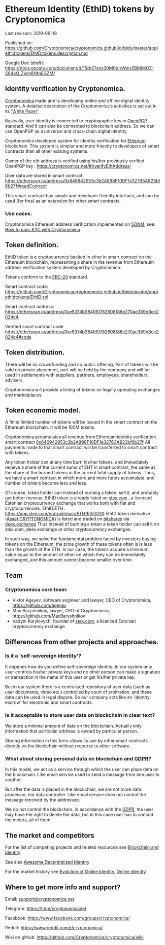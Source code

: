Ethereum Identity (EthID) tokens by Cryptonomica 
================================================

Last revision: 2019-06-16

Published on: https://github.com/Cryptonomica/cryptonomica.github.io/blob/master/app/ethidtokens/EthID.tokens.description.md 

Google Doc (draft): https://docs.google.com/document/d/15dr27enz30M0qjsWms5BMMiOZ-S84aQ_Zwm8NfqEGZM/ 

## Identity verification by Cryptonomica.

[Cryptonomica](https://cryptonomica.net) made and is developing online and offline digital identity system. A detailed description of the Cryptonomica’s activities is set out in its ['White Paper'](http://bit.ly/Cryptonomica-White-Paper)

Basically, user identity is connected to cryptographic key in [OpenPGP](https://en.wikipedia.org/wiki/Pretty_Good_Privacy) standard. 
And it can also be connected to blockchain address. 
So we can use OpenPGP as a universal and cross-chain digital identity. 

Cryptonomica developed system for identity verification for [Etherium](https://www.ethereum.org) blockchain. This system is simpler and more friendly to developers of smart contracts than all other existing systems.

Owner of the eth address is verified using his/her previously verified OpenPGP key : https://cryptonomica.net/#!/verifyEthAddress/  

User data are stored in smart contract: https://etherscan.io/address/0x846942953c3b2A898F10DF1e32763A823bf6b27f#readContract  

This smart contract has simple and developer friendly interface, and can be used (for free) as an extension for other smart contracts. 

### Use cases.
Cryptonomica Ethereum address verification implemented on [SONM](https://sonm.com), see: [How to pass KYC with Cryptonomica](https://docs.sonm.com/how-to/how-to-pass-kyc-by-cryptonomica) 

## Token definition.
EthID token is a cryptocurrency backed in ether in smart contract on the Ethereum blockchain,  representing a share in the revenue from Ethereum address verification system developed by Cryptonomica.

Tokens conform to the [ERC-20](https://github.com/ethereum/EIPs/blob/master/EIPS/eip-20.md) standard. 

Smart contract code: https://github.com/Cryptonomica/cryptonomica.github.io/blob/master/app/ethidtokens/EthID.sol 

Smart contract address: 
https://etherscan.io/address/0xe5374b3840f0782608f86e270ae389b8ee2024c4 

Verified smart contract code: 
https://etherscan.io/address/0xe5374b3840f0782608f86e270ae389b8ee2024c4#code 

## Token distribution. 
There will be no crowdfunding and no public offering.
Part of tokens will be sold on private placement, part will be held by the company and will be used in settlements with suppliers, partners, employees, shareholders, advisers.

Cryptonomica will provide a listing of tokens on legally operating exchanges and marketplaces. 

## Token economic model.
A finite limited number of tokens will be issued in the smart contract on the Ethereum blockchain. It will be 100M tokens.

Cryptonomica accumulates all revenue from Ethereum identity verification smart contract [0x846942953c3b2A898F10DF1e32763A823bf6b27f](https://etherscan.io/address/0x846942953c3b2A898F10DF1e32763A823bf6b27f#readContract)
All payments made to that smart contract will be transferred to smart contract with tokens. 

Any token holder can at any time burn his/her tokens, and immediately receive a share of the current sumo of EHT in smart contract, the same as the share of the burned tokens in the current total supply of tokens. Thus, we have a smart contract in which more and more funds accumulate, and number of tokens become less and less. 

Of course, token holder can instead of burning a token, sell it, and probably get better revenue. 
EthID token is already listed on [stex.com](https://stex.com) , a licensed Estonian cryptocurrency exchange that works both with fiat and cryptocurrencies. EthID/ETH :  https://app.stex.com/en/trade/pair/ETH/EthID/30 
EthID token derivative ([Asset CRYPTONOMICA](https://wallet.bitshares.org/#/asset/CRYPTONOMICA)) is listed and traded on [bitshares](https://wallet.bitshares.org/#/asset/CRYPTONOMICA) via [deex.exchange](https://deex.exchange/asset/CRYPTONOMICA/) 
Thus instead of burning a token a token holder can sell it on stex.com, deex.exchange or other cryptocurrency exchanges. 

In such way, we solve the fundamental problem faced by investors buying tokens on the Ethereum: the price growth of these tokens often is is less than the growth of the ETH. In our case, the tokens acquire a minimum value equal to the amount of ether on which they can be immediately exchanged, and this amount cannot become smaller over time. 

## Team

### Cryptonomica core team: 

* Viktor Ageyev, software engineer and lawyer, CEO of Cryptonomica, https://github.com/ageyev  
* Max Baryshnikov, lawyer, CFO of Cryptonomica, https://github.com/MaxBaryshnikov  
* Vadym Kurylovych, founder of [stex.com](https://www.stex.com), a licenced Estonian cryptocurrency exchange

## Differences from other projects and approaches.

### Is it a 'self-sovereign identity'? 
It depends how do you define self-sovereign identity. In our system only user controls his/her private keys 
and no other person can make a signature or transaction in the name of this user or get his/her private key. 

But in our system there is a centralized repository of user data (such as user documents, video etc.) controlled by court of arbitration, 
and these data can be used in legal dispute. So our company acts like an 'identity escrow' for electronic and smart contracts. 

### Is it acceptable to store user data on blockchain in clear text? 
We store a minimal amount of data on the blockchain. Actually only information that particular address is owned by particular person. 

Storing information in this form allows its use by other smart contracts directly on the blockchain without recourse to other software.

### What about storing personal data on blockchain and [GDPR](https://gdpr-info.eu)? 
In this model, we act as a service through which the user can place data on the blockchain. Like email service used to send a message from one user to another.

But after the data is placed in the blockchain, we are not more data processor, nor data controller. Like email service does not control the message received by the addressee. 

We do not control the blockchain. In accordance with the [GDPR](https://gdpr-info.eu), the user may have the right to delete the data, but in this case user has to contact the miners, all of them. 

## The market and competitors 
For the list of competing projects and related resources see [Blockchain and Identity](https://github.com/peacekeeper/blockchain-identity)

See also [Awesome Decentralized Identity](https://github.com/infominer33/awesome-decentralized-id)

For the market history see [Evolution of Online Identity](https://wiki.p2pfoundation.net/Evolution_of_Online_Identity), 
[Online identity](http://en.wikipedia.org/wiki/Online_identity).

## Where to get more info and support? 
Email: support@cryptonomica.net 

Telegram: https://t.me/cryptonomicanet 

Facebook: https://www.facebook.com/groups/cryptonomica/ 

Reddit: https://www.reddit.com/r/cryptonomica/ 

Wiki on github: https://github.com/Cryptonomica/cryptonomica/wiki 

